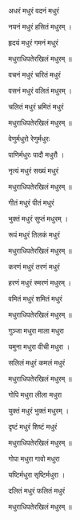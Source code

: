 अधरं मधुरं वदनं मधुरं

नयनं मधुरं हसितं मधुरम् ।

हृदयं मधुरं गमनं मधुरं

मधुराधिपतेरखिलं मधुरम् ॥


वचनं मधुरं चरितं मधुरं

वसनं मधुरं वलितं मधुरम् ।

चलितं मधुरं भ्रमितं मधुरं

मधुराधिपतेरखिलं मधुरम् ॥


वेणुर्मधुरो रेणुर्मधुरः

पाणिर्मधुरः पादौ मधुरौ ।

नृत्यं मधुरं सख्यं मधुरं

मधुराधिपतेरखिलं मधुरम् ॥


गीतं मधुरं पीतं मधुरं

भुक्तं मधुरं सुप्तं मधुरम् ।

रूपं मधुरं तिलकं मधुरं

मधुराधिपतेरखिलं मधुरम् ॥


करणं मधुरं तरणं मधुरं

हरणं मधुरं स्मरणं मधुरम् ।

वमितं मधुरं शमितं मधुरं

मधुराधिपतेरखिलं मधुरम् ॥


गुञ्जा मधुरा माला मधुरा

यमुना मधुरा वीची मधुरा ।

सलिलं मधुरं कमलं मधुरं

मधुराधिपतेरखिलं मधुरम् ॥


गोपि मधुरा लीला मधुरा

युक्तं मधुरं भुक्तं मधुरम् ।

दृष्टं मधुरं शिष्टं मधुरं

मधुराधिपतेरखिलं मधुरम् ॥


गोपा मधुरा गावो मधुरा

यष्टिर्मधुरा सृष्टिर्मधुरा ।

दलितं मधुरं फलितं मधुरं

मधुराधिपतेरखिलं मधुरम् ॥